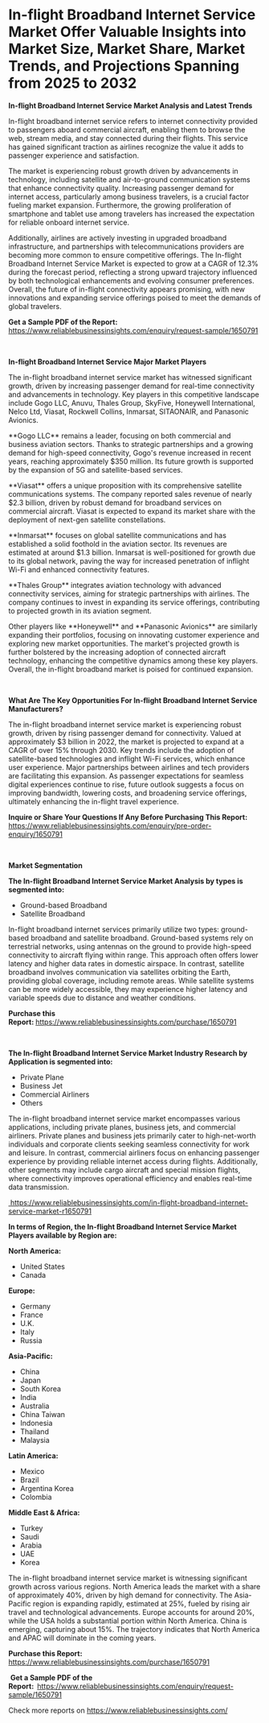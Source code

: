 <p><h1>In-flight Broadband Internet Service Market Offer Valuable Insights into Market Size, Market Share, Market Trends, and Projections Spanning from 2025 to 2032</h1></p><p><strong>In-flight Broadband Internet Service Market Analysis and Latest Trends</strong></p>
<p><p>In-flight broadband internet service refers to internet connectivity provided to passengers aboard commercial aircraft, enabling them to browse the web, stream media, and stay connected during their flights. This service has gained significant traction as airlines recognize the value it adds to passenger experience and satisfaction. </p><p>The market is experiencing robust growth driven by advancements in technology, including satellite and air-to-ground communication systems that enhance connectivity quality. Increasing passenger demand for internet access, particularly among business travelers, is a crucial factor fueling market expansion. Furthermore, the growing proliferation of smartphone and tablet use among travelers has increased the expectation for reliable onboard internet service.</p><p>Additionally, airlines are actively investing in upgraded broadband infrastructure, and partnerships with telecommunications providers are becoming more common to ensure competitive offerings. The In-flight Broadband Internet Service Market is expected to grow at a CAGR of 12.3% during the forecast period, reflecting a strong upward trajectory influenced by both technological enhancements and evolving consumer preferences. Overall, the future of in-flight connectivity appears promising, with new innovations and expanding service offerings poised to meet the demands of global travelers.</p></p>
<p><strong>Get a Sample PDF of the Report:&nbsp;</strong> <a href="https://www.reliablebusinessinsights.com/enquiry/request-sample/1650791?utm_campaign=3000&utm_medium=2&utm_source=Github&utm_content=ia&utm_term=23032025&utm_id=in-flight-broadband-internet-service">https://www.reliablebusinessinsights.com/enquiry/request-sample/1650791</a></p>
<p>&nbsp;</p>
<p><strong>In-flight Broadband Internet Service Major Market Players</strong></p>
<p><p>The in-flight broadband internet service market has witnessed significant growth, driven by increasing passenger demand for real-time connectivity and advancements in technology. Key players in this competitive landscape include Gogo LLC, Anuvu, Thales Group, SkyFive, Honeywell International, Nelco Ltd, Viasat, Rockwell Collins, Inmarsat, SITAONAIR, and Panasonic Avionics.</p><p>**Gogo LLC** remains a leader, focusing on both commercial and business aviation sectors. Thanks to strategic partnerships and a growing demand for high-speed connectivity, Gogo's revenue increased in recent years, reaching approximately $350 million. Its future growth is supported by the expansion of 5G and satellite-based services.</p><p>**Viasat** offers a unique proposition with its comprehensive satellite communications systems. The company reported sales revenue of nearly $2.3 billion, driven by robust demand for broadband services on commercial aircraft. Viasat is expected to expand its market share with the deployment of next-gen satellite constellations.</p><p>**Inmarsat** focuses on global satellite communications and has established a solid foothold in the aviation sector. Its revenues are estimated at around $1.3 billion. Inmarsat is well-positioned for growth due to its global network, paving the way for increased penetration of inflight Wi-Fi and enhanced connectivity features.</p><p>**Thales Group** integrates aviation technology with advanced connectivity services, aiming for strategic partnerships with airlines. The company continues to invest in expanding its service offerings, contributing to projected growth in its aviation segment.</p><p>Other players like **Honeywell** and **Panasonic Avionics** are similarly expanding their portfolios, focusing on innovating customer experience and exploring new market opportunities. The market's projected growth is further bolstered by the increasing adoption of connected aircraft technology, enhancing the competitive dynamics among these key players. Overall, the in-flight broadband market is poised for continued expansion.</p></p>
<p>&nbsp;</p>
<p><strong>What Are The Key Opportunities For In-flight Broadband Internet Service Manufacturers?</strong></p>
<p><p>The in-flight broadband internet service market is experiencing robust growth, driven by rising passenger demand for connectivity. Valued at approximately $3 billion in 2022, the market is projected to expand at a CAGR of over 15% through 2030. Key trends include the adoption of satellite-based technologies and inflight Wi-Fi services, which enhance user experience. Major partnerships between airlines and tech providers are facilitating this expansion. As passenger expectations for seamless digital experiences continue to rise, future outlook suggests a focus on improving bandwidth, lowering costs, and broadening service offerings, ultimately enhancing the in-flight travel experience.</p></p>
<p><strong>Inquire or Share Your Questions If Any Before Purchasing This Report:</strong> <a href="https://www.reliablebusinessinsights.com/enquiry/pre-order-enquiry/1650791?utm_campaign=3000&utm_medium=2&utm_source=Github&utm_content=ia&utm_term=23032025&utm_id=in-flight-broadband-internet-service">https://www.reliablebusinessinsights.com/enquiry/pre-order-enquiry/1650791</a></p>
<p>&nbsp;</p>
<p><strong>Market Segmentation</strong></p>
<p><strong>The In-flight Broadband Internet Service Market Analysis by types is segmented into:</strong></p>
<p><ul><li>Ground-based Broadband</li><li>Satellite Broadband</li></ul></p>
<p><p>In-flight broadband internet services primarily utilize two types: ground-based broadband and satellite broadband. Ground-based systems rely on terrestrial networks, using antennas on the ground to provide high-speed connectivity to aircraft flying within range. This approach often offers lower latency and higher data rates in domestic airspace. In contrast, satellite broadband involves communication via satellites orbiting the Earth, providing global coverage, including remote areas. While satellite systems can be more widely accessible, they may experience higher latency and variable speeds due to distance and weather conditions.</p></p>
<p><strong>Purchase this Report:&nbsp;</strong><a href="https://www.reliablebusinessinsights.com/purchase/1650791?utm_campaign=3000&utm_medium=2&utm_source=Github&utm_content=ia&utm_term=23032025&utm_id=in-flight-broadband-internet-service">https://www.reliablebusinessinsights.com/purchase/1650791</a></p>
<p>&nbsp;</p>
<p><strong>The In-flight Broadband Internet Service Market Industry Research by Application is segmented into:</strong></p>
<p><ul><li>Private Plane</li><li>Business Jet</li><li>Commercial Airliners</li><li>Others</li></ul></p>
<p><p>The in-flight broadband internet service market encompasses various applications, including private planes, business jets, and commercial airliners. Private planes and business jets primarily cater to high-net-worth individuals and corporate clients seeking seamless connectivity for work and leisure. In contrast, commercial airliners focus on enhancing passenger experience by providing reliable internet access during flights. Additionally, other segments may include cargo aircraft and special mission flights, where connectivity improves operational efficiency and enables real-time data transmission.</p></p>
<p><a href="https://www.reliablebusinessinsights.com/in-flight-broadband-internet-service-market-r1650791?utm_campaign=3000&utm_medium=2&utm_source=Github&utm_content=ia&utm_term=23032025&utm_id=in-flight-broadband-internet-service">&nbsp;https://www.reliablebusinessinsights.com/in-flight-broadband-internet-service-market-r1650791</a></p>
<p><strong>In terms of Region, the In-flight Broadband Internet Service Market Players available by Region are:</strong></p>
<p>
    <p> <strong> North America: </strong>
        <ul>
            <li>United States</li>
            <li>Canada</li>
        </ul>
        </p> 
    <p> <strong> Europe: </strong>
        <ul>
            <li>Germany</li>
            <li>France</li>
            <li>U.K.</li>
            <li>Italy</li>
            <li>Russia</li>
        </ul>
        </p> 
    <p> <strong> Asia-Pacific: </strong>
        <ul>
            <li>China</li>
            <li>Japan</li>
            <li>South Korea</li>
            <li>India</li>
            <li>Australia</li>
            <li>China Taiwan</li>
            <li>Indonesia</li>
            <li>Thailand</li>
            <li>Malaysia</li>
        </ul>
        </p> 
    <p> <strong> Latin America: </strong>
        <ul>
            <li>Mexico</li>
            <li>Brazil</li>
            <li>Argentina Korea</li>
            <li>Colombia</li>
        </ul>
        </p> 
    <p> <strong> Middle East & Africa: </strong>
        <ul>
            <li>Turkey</li>
            <li>Saudi</li>
            <li>Arabia</li>
            <li>UAE</li>
            <li>Korea</li>
        </ul>
    </p>
    </p>
<p><p>The in-flight broadband internet service market is witnessing significant growth across various regions. North America leads the market with a share of approximately 40%, driven by high demand for connectivity. The Asia-Pacific region is expanding rapidly, estimated at 25%, fueled by rising air travel and technological advancements. Europe accounts for around 20%, while the USA holds a substantial portion within North America. China is emerging, capturing about 15%. The trajectory indicates that North America and APAC will dominate in the coming years.</p></p>
<p><strong>Purchase this Report: </strong><a href="https://www.reliablebusinessinsights.com/purchase/1650791?utm_campaign=3000&utm_medium=2&utm_source=Github&utm_content=ia&utm_term=23032025&utm_id=in-flight-broadband-internet-service">https://www.reliablebusinessinsights.com/purchase/1650791</a></p>
<p>&nbsp;<strong>Get a Sample PDF of the Report:&nbsp;&nbsp;</strong><a href="https://www.reliablebusinessinsights.com/enquiry/request-sample/1650791?utm_campaign=3000&utm_medium=2&utm_source=Github&utm_content=ia&utm_term=23032025&utm_id=in-flight-broadband-internet-service">https://www.reliablebusinessinsights.com/enquiry/request-sample/1650791</a></p>
<p><strong></strong></p>
<p>Check more reports on <a href="https://www.reliablebusinessinsights.com/?utm_campaign=3000&utm_medium=2&utm_source=Github&utm_content=ia&utm_term=23032025&utm_id=in-flight-broadband-internet-service">https://www.reliablebusinessinsights.com/</a></p>